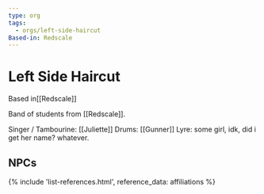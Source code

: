 ```yaml
---
type: org
tags:
  - orgs/left-side-haircut
Based-in: Redscale
---
```


# Left Side Haircut

<span class="dataview inline-field"><span class="inline-field-key">Based in</span><span class="inline-field-value">[[Redscale]]</span></span>

Band of students from [[Redscale]]. 

Singer / Tambourine: [[Juliette]]
Drums: [[Gunner]]
Lyre: some girl, idk, did i get her name? whatever.

## NPCs
{% include 'list-references.html', reference_data: affiliations %}